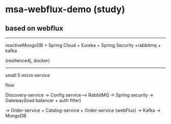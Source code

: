 # msa-webflux-demo (study)

## based on webflux
---


reactiveMongoDB + Spring Cloud + Eureka + Spring Security +rabbitmq + kafka

(resilience4j, docker)

---
small 5 micro service 

flow

Discovery-service -> Config service--> RabbitMQ -> Spring security -> Gateway(load balancer + auth filter) 


-> Order-service + Catalog-service + Order-service (webFlux) -> Kafka -> MongoDB
